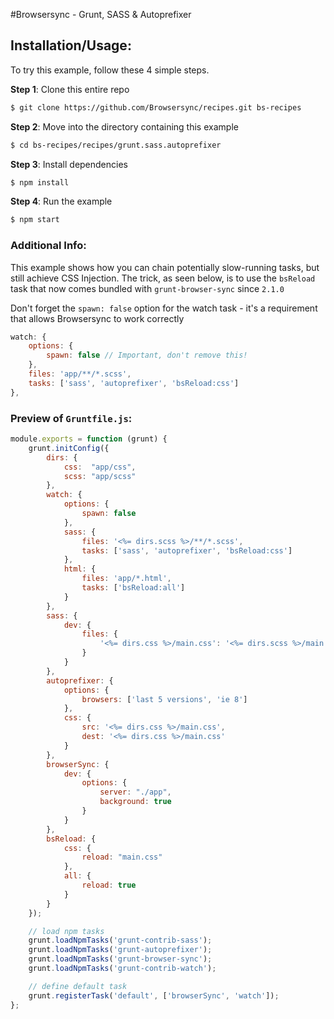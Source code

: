 #Browsersync - Grunt, SASS &amp; Autoprefixer

## Installation/Usage:

To try this example, follow these 4 simple steps. 

**Step 1**: Clone this entire repo
```bash
$ git clone https://github.com/Browsersync/recipes.git bs-recipes
```

**Step 2**: Move into the directory containing this example
```bash
$ cd bs-recipes/recipes/grunt.sass.autoprefixer
```

**Step 3**: Install dependencies
```bash
$ npm install
```

**Step 4**: Run the example
```bash
$ npm start
```

### Additional Info:



This example shows how you can chain potentially slow-running tasks, but still achieve CSS
Injection. The trick, as seen below, is to use the `bsReload` task that now comes 
bundled with `grunt-browser-sync` since `2.1.0`

Don't forget the `spawn: false` option for the watch task - it's a requirement
that allows Browsersync to work correctly

```js
watch: {
    options: {
        spawn: false // Important, don't remove this!
    },
    files: 'app/**/*.scss',
    tasks: ['sass', 'autoprefixer', 'bsReload:css']
},
```


### Preview of `Gruntfile.js`:
```js
module.exports = function (grunt) {
    grunt.initConfig({
        dirs: {
            css:  "app/css",
            scss: "app/scss"
        },
        watch: {
            options: {
                spawn: false
            },
            sass: {
                files: '<%= dirs.scss %>/**/*.scss',
                tasks: ['sass', 'autoprefixer', 'bsReload:css']
            },
            html: {
                files: 'app/*.html',
                tasks: ['bsReload:all']
            }
        },
        sass: {
            dev: {
                files: {
                    '<%= dirs.css %>/main.css': '<%= dirs.scss %>/main.scss'
                }
            }
        },
        autoprefixer: {
            options: {
                browsers: ['last 5 versions', 'ie 8']
            },
            css: {
                src: '<%= dirs.css %>/main.css',
                dest: '<%= dirs.css %>/main.css'
            }
        },
        browserSync: {
            dev: {
                options: {
                    server: "./app",
                    background: true
                }
            }
        },
        bsReload: {
            css: {
                reload: "main.css"
            },
            all: {
                reload: true
            }
        }
    });

    // load npm tasks
    grunt.loadNpmTasks('grunt-contrib-sass');
    grunt.loadNpmTasks('grunt-autoprefixer');
    grunt.loadNpmTasks('grunt-browser-sync');
    grunt.loadNpmTasks('grunt-contrib-watch');

    // define default task
    grunt.registerTask('default', ['browserSync', 'watch']);
};
```
